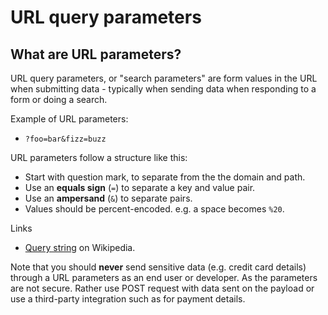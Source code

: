 # URL query parameters


## What are URL parameters?

URL query parameters, or "search parameters" are form values in the URL when submitting data - typically when sending data when responding to a form or doing a search.

Example of URL parameters:

- `?foo=bar&fizz=buzz`

URL parameters follow a structure like this:

- Start with question mark, to separate from the the domain and path.
- Use an **equals sign** (`=`) to separate a key and value pair.
- Use an **ampersand** (`&`) to separate pairs.
- Values should be percent-encoded. e.g. a space becomes `%20`.

Links

- [Query string](https://en.wikipedia.org/wiki/Query_string) on Wikipedia.

Note that you should **never** send sensitive data (e.g. credit card details) through a URL parameters as an end user or developer. As the parameters are not secure. Rather use POST request with data sent on the payload or use a third-party integration such as for payment details.

